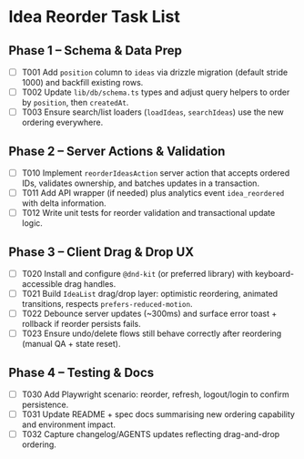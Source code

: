 # Idea Reorder Task List

## Phase 1 – Schema & Data Prep
- [ ] T001 Add `position` column to `ideas` via drizzle migration (default stride 1000) and backfill existing rows.
- [ ] T002 Update `lib/db/schema.ts` types and adjust query helpers to order by `position`, then `createdAt`.
- [ ] T003 Ensure search/list loaders (`loadIdeas`, `searchIdeas`) use the new ordering everywhere.

## Phase 2 – Server Actions & Validation
- [ ] T010 Implement `reorderIdeasAction` server action that accepts ordered IDs, validates ownership, and batches updates in a transaction.
- [ ] T011 Add API wrapper (if needed) plus analytics event `idea_reordered` with delta information.
- [ ] T012 Write unit tests for reorder validation and transactional update logic.

## Phase 3 – Client Drag & Drop UX
- [ ] T020 Install and configure `@dnd-kit` (or preferred library) with keyboard-accessible drag handles.
- [ ] T021 Build `IdeaList` drag/drop layer: optimistic reordering, animated transitions, respects `prefers-reduced-motion`.
- [ ] T022 Debounce server updates (~300ms) and surface error toast + rollback if reorder persists fails.
- [ ] T023 Ensure undo/delete flows still behave correctly after reordering (manual QA + state reset).

## Phase 4 – Testing & Docs
- [ ] T030 Add Playwright scenario: reorder, refresh, logout/login to confirm persistence.
- [ ] T031 Update README + spec docs summarising new ordering capability and environment impact.
- [ ] T032 Capture changelog/AGENTS updates reflecting drag-and-drop ordering.
